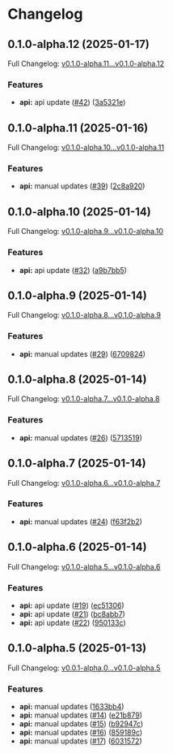 # Changelog

## 0.1.0-alpha.12 (2025-01-17)

Full Changelog: [v0.1.0-alpha.11...v0.1.0-alpha.12](https://github.com/stainless-api/builds-node-api/compare/v0.1.0-alpha.11...v0.1.0-alpha.12)

### Features

* **api:** api update ([#42](https://github.com/stainless-api/builds-node-api/issues/42)) ([3a5321e](https://github.com/stainless-api/builds-node-api/commit/3a5321e534c07fb09793997ff22bb78199dd8c51))

## 0.1.0-alpha.11 (2025-01-16)

Full Changelog: [v0.1.0-alpha.10...v0.1.0-alpha.11](https://github.com/stainless-api/builds-node-api/compare/v0.1.0-alpha.10...v0.1.0-alpha.11)

### Features

* **api:** manual updates ([#39](https://github.com/stainless-api/builds-node-api/issues/39)) ([2c8a920](https://github.com/stainless-api/builds-node-api/commit/2c8a920975fa8218f1987a07e0e546681d3eaa41))

## 0.1.0-alpha.10 (2025-01-14)

Full Changelog: [v0.1.0-alpha.9...v0.1.0-alpha.10](https://github.com/stainless-api/builds-node-api/compare/v0.1.0-alpha.9...v0.1.0-alpha.10)

### Features

* **api:** api update ([#32](https://github.com/stainless-api/builds-node-api/issues/32)) ([a9b7bb5](https://github.com/stainless-api/builds-node-api/commit/a9b7bb5b6c96bea92326726adaa42c6d6aeadc44))

## 0.1.0-alpha.9 (2025-01-14)

Full Changelog: [v0.1.0-alpha.8...v0.1.0-alpha.9](https://github.com/stainless-api/builds-node-api/compare/v0.1.0-alpha.8...v0.1.0-alpha.9)

### Features

* **api:** manual updates ([#29](https://github.com/stainless-api/builds-node-api/issues/29)) ([6709824](https://github.com/stainless-api/builds-node-api/commit/67098246714dda10d36f24eb4024aa9fdcd14448))

## 0.1.0-alpha.8 (2025-01-14)

Full Changelog: [v0.1.0-alpha.7...v0.1.0-alpha.8](https://github.com/stainless-api/builds-node-api/compare/v0.1.0-alpha.7...v0.1.0-alpha.8)

### Features

* **api:** manual updates ([#26](https://github.com/stainless-api/builds-node-api/issues/26)) ([5713519](https://github.com/stainless-api/builds-node-api/commit/57135190a9b192e1bb8b205f293f0899ce1f2d56))

## 0.1.0-alpha.7 (2025-01-14)

Full Changelog: [v0.1.0-alpha.6...v0.1.0-alpha.7](https://github.com/stainless-api/builds-node-api/compare/v0.1.0-alpha.6...v0.1.0-alpha.7)

### Features

* **api:** manual updates ([#24](https://github.com/stainless-api/builds-node-api/issues/24)) ([f63f2b2](https://github.com/stainless-api/builds-node-api/commit/f63f2b2179f2f6a67ad6707ace02ed4779b1ad97))

## 0.1.0-alpha.6 (2025-01-14)

Full Changelog: [v0.1.0-alpha.5...v0.1.0-alpha.6](https://github.com/stainless-api/builds-node-api/compare/v0.1.0-alpha.5...v0.1.0-alpha.6)

### Features

* **api:** api update ([#19](https://github.com/stainless-api/builds-node-api/issues/19)) ([ec51306](https://github.com/stainless-api/builds-node-api/commit/ec513069a5fcd5d68828b7969aff9176d0660e60))
* **api:** api update ([#21](https://github.com/stainless-api/builds-node-api/issues/21)) ([bc8abb7](https://github.com/stainless-api/builds-node-api/commit/bc8abb7e0f2df4e88f62b618665d2a4ef455a9ff))
* **api:** api update ([#22](https://github.com/stainless-api/builds-node-api/issues/22)) ([950133c](https://github.com/stainless-api/builds-node-api/commit/950133c31f27b3147d3eb2807c2eb9a8b9561400))

## 0.1.0-alpha.5 (2025-01-13)

Full Changelog: [v0.0.1-alpha.0...v0.1.0-alpha.5](https://github.com/stainless-api/builds-node-api/compare/v0.0.1-alpha.0...v0.1.0-alpha.5)

### Features

* **api:** manual updates ([1633bb4](https://github.com/stainless-api/builds-node-api/commit/1633bb4ef0943e5a11ad0ca0568b5d93c574a1d8))
* **api:** manual updates ([#14](https://github.com/stainless-api/builds-node-api/issues/14)) ([e21b879](https://github.com/stainless-api/builds-node-api/commit/e21b879b8832fcfa8a2d96dca1d2facce0b85fa4))
* **api:** manual updates ([#15](https://github.com/stainless-api/builds-node-api/issues/15)) ([b92947c](https://github.com/stainless-api/builds-node-api/commit/b92947c8c96b6105d2856cd6477e9b6a404f68a8))
* **api:** manual updates ([#16](https://github.com/stainless-api/builds-node-api/issues/16)) ([859189c](https://github.com/stainless-api/builds-node-api/commit/859189cf725d1340fbafa2cbd77ead7117cb5fce))
* **api:** manual updates ([#17](https://github.com/stainless-api/builds-node-api/issues/17)) ([6031572](https://github.com/stainless-api/builds-node-api/commit/603157247e0e4add59c9a23614958554eb0f4164))
